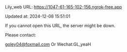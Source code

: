 Lily_web URL: https://1047-61-165-102-156.ngrok-free.app

Updated at: 2024-12-08 15:51:01

If you cannot open this URL, the server might be down.

Please contact: 

goley04@foxmail.com Or Wechat:GL_yeaH